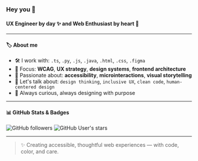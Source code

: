 ### Hey you 👋

#### UX Engineer by day ✨ and Web Enthusiast by heart 💜

---

#### 🏷️ About me

- 🛠️ I work with: `.ts`, `.py`, `.js`, `.java`, `.html`, `.css`, `.figma`
- 🎯 Focus: **WCAG**, **UX strategy**, **design systems**, **frontend architecture**
- 🌈 Passionate about: **accessibility**, **microinteractions**, **visual storytelling**
- 💬 Let's talk about: `design thinking`, `inclusive UX`, `clean code`, `human-centered design`
- 🤝 Always curious, always designing with purpose

---

#### 📊 GitHub Stats & Badges

![GitHub followers](https://img.shields.io/github/followers/luaxv0?label=Follow&style=social)
![GitHub User's stars](https://img.shields.io/github/stars/luaxv0?affiliations=OWNER%2CCOLLABORATOR&style=social)
<!-- ![Top Langs](https://github-readme-stats.vercel.app/api/top-langs/?username=ubeganov&layout=compact&theme=radical)
![GitHub stats](https://github-readme-stats.vercel.app/api?username=ubeganov&show_icons=true&theme=radical) --->

---

> ✨ Creating accessible, thoughtful web experiences — with code, color, and care.

